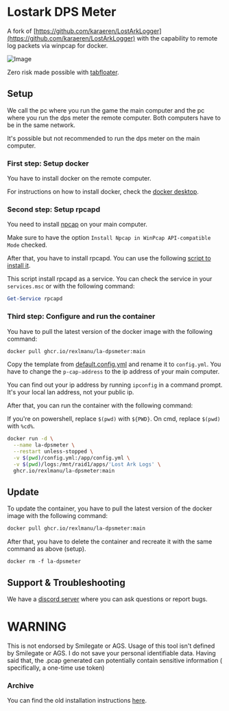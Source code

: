 # Lostark DPS Meter

A fork of [https://github.com/karaeren/LostArkLogger](https://github.com/karaeren/LostArkLogger) with the capability to
remote log packets via winpcap for docker.

![Image](https://safe.manu.moe/9Sxwowoi.jpg)

Zero risk made possible with [tabfloater](https://www.tabfloater.io).

## Setup

We call the pc where you run the game the main computer and the pc where you run the dps meter the remote computer.
Both computers have to be in the same network.

It's possible but not recommended to run the dps meter on the main computer.

### First step: Setup docker
You have to install docker on the remote computer.

For instructions on how to install docker, check the [docker desktop](https://www.docker.com/).

### Second step: Setup rpcapd

You need to install [npcap](https://nmap.org/npcap/) on your main computer.

Make sure to have the option `Install Npcap in WinPcap API-compatible Mode` checked.

After that, you have to install rpcapd.
You can use the following [script to install it](bin/install-rpcapd.ps1).

This script install rpcapd as a service. You can check the service in your `services.msc` or with the following command:

```powershell
Get-Service rpcapd
```

### Third step: Configure and run the container

You have to pull the latest version of the docker image with the following command:

```bash
docker pull ghcr.io/rexlmanu/la-dpsmeter:main
```

Copy the template from [default.config.yml](default.config.yml) and rename it to `config.yml`.
You have to change the `p-cap-address` to the ip address of your main computer.

You can find out your ip address by running `ipconfig` in a command prompt. It's your local lan address, not your public ip.

After that, you can run the container with the following command:

If you're on powershell, replace `$(pwd)` with `${PWD}`. On cmd, replace `$(pwd)` with `%cd%`.

```bash
docker run -d \
  --name la-dpsmeter \
  --restart unless-stopped \
  -v $(pwd)/config.yml:/app/config.yml \
  -v $(pwd)/logs:/mnt/raid1/apps/'Lost Ark Logs' \
  ghcr.io/rexlmanu/la-dpsmeter:main
```

## Update

To update the container, you have to pull the latest version of the docker image with the following command:

```bash
docker pull ghcr.io/rexlmanu/la-dpsmeter:main
```

After that, you have to delete the container and recreate it with the same command as above (setup).

```
docker rm -f la-dpsmeter
```

## Support & Troubleshooting

We have a [discord server](https://discord.gg/bM8NtsJVeb) where you can ask questions or report bugs.

# WARNING

This is not endorsed by Smilegate or AGS. Usage of this tool isn't defined by Smilegate or AGS. I do not save your
personal identifiable data. Having said that, the .pcap generated can potentially contain sensitive information (
specifically, a one-time use token)

### Archive

You can find the old installation instructions [here](.github/archive/INSTALLATION.md).